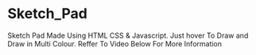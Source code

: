 # Sketch_Pad
Sketch Pad Made Using HTML CSS &amp; Javascript. Just hover To Draw and Draw in Multi Colour. Reffer To Video Below For More Information
